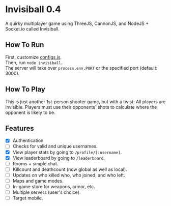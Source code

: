 # Invisiball 0.4
A quirky multiplayer game using ThreeJS, CannonJS, and NodeJS + Socket.io called Invisiball.

## How To Run
First, customize [configs.js](./configs.js).
<br>
Then, run `node invisiball`.
<br>
The server will take over `process.env.PORT` or the specified port (default: 3000).

## How To Play
This is just another 1st-person shooter game, but with a twist: All players are invisible. Players must use their opponents' shots to calculate where the opponent is likely to be.

## Features
+ [X] Authentication
+ [ ] Checks for valid and unique usernames.
+ [X] View player stats by going to `/profile/[:username]`.
+ [X] View leaderboard by going to `/leaderboard`.
+ [ ] Rooms + simple chat.
+ [ ] Killcount and deathcount (now global as well as local).
+ [ ] Updates on who killed who, who joined, and who left.
+ [ ] Maps and game modes.
+ [ ] In-game store for weapons, armor, etc.
+ [ ] Multiple servers (user's choice).
+ [ ] Target mobile.
